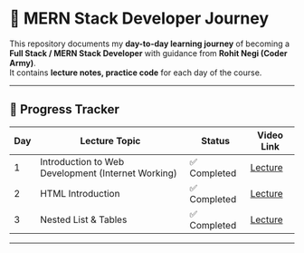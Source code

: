 # 🚀 MERN Stack Developer Journey  

This repository documents my **day-to-day learning journey** of becoming a **Full Stack / MERN Stack Developer** with guidance from **Rohit Negi (Coder Army)**.  
It contains **lecture notes, practice code** for each day of the course.  

---

## 📅 Progress Tracker   

| Day | Lecture Topic | Status | Video Link |
|-----|---------------|--------|------------|
| 1   | Introduction to Web Development (Internet Working) | ✅ Completed | [Lecture](https://youtu.be/1pcikNlDB-4?si=7RJWwJuvc7JJruxj) |
| 2   | HTML Introduction|  ✅ Completed | [Lecture](https://youtu.be/GkZN_-HMCJ8?si=YKG8TFzPwCoRhAkK) |
| 3   | Nested List & Tables|  ✅ Completed | [Lecture](https://youtu.be/AJ4E1zf5tQs?si=H_kbl7pqWq_fMic-) |



---
 

